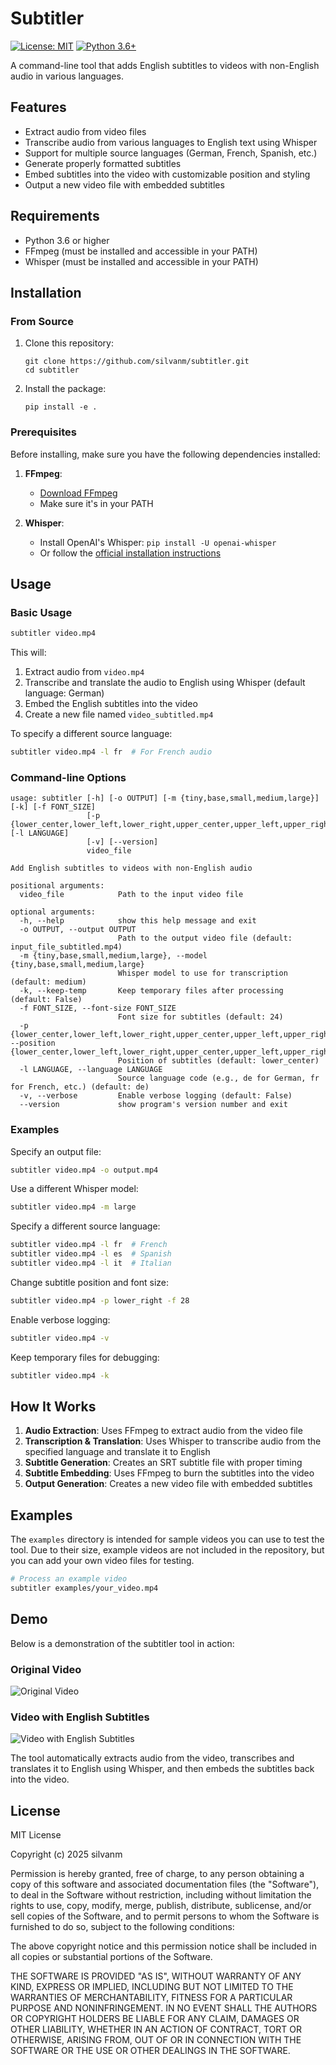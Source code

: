# Subtitler

[![License: MIT](https://img.shields.io/badge/License-MIT-yellow.svg)](https://opensource.org/licenses/MIT)
[![Python 3.6+](https://img.shields.io/badge/python-3.6+-blue.svg)](https://www.python.org/downloads/)

A command-line tool that adds English subtitles to videos with non-English audio in various languages.

## Features

- Extract audio from video files
- Transcribe audio from various languages to English text using Whisper
- Support for multiple source languages (German, French, Spanish, etc.)
- Generate properly formatted subtitles
- Embed subtitles into the video with customizable position and styling
- Output a new video file with embedded subtitles

## Requirements

- Python 3.6 or higher
- FFmpeg (must be installed and accessible in your PATH)
- Whisper (must be installed and accessible in your PATH)

## Installation

### From Source

1. Clone this repository:
   ```
   git clone https://github.com/silvanm/subtitler.git
   cd subtitler
   ```

2. Install the package:
   ```
   pip install -e .
   ```

### Prerequisites

Before installing, make sure you have the following dependencies installed:

1. **FFmpeg**: 
   - [Download FFmpeg](https://ffmpeg.org/download.html)
   - Make sure it's in your PATH

2. **Whisper**:
   - Install OpenAI's Whisper: `pip install -U openai-whisper`
   - Or follow the [official installation instructions](https://github.com/openai/whisper#setup)

## Usage

### Basic Usage

```bash
subtitler video.mp4
```

This will:
1. Extract audio from `video.mp4`
2. Transcribe and translate the audio to English using Whisper (default language: German)
3. Embed the English subtitles into the video
4. Create a new file named `video_subtitled.mp4`

To specify a different source language:
```bash
subtitler video.mp4 -l fr  # For French audio
```

### Command-line Options

```
usage: subtitler [-h] [-o OUTPUT] [-m {tiny,base,small,medium,large}] [-k] [-f FONT_SIZE]
                 [-p {lower_center,lower_left,lower_right,upper_center,upper_left,upper_right}] [-l LANGUAGE]
                 [-v] [--version]
                 video_file

Add English subtitles to videos with non-English audio

positional arguments:
  video_file            Path to the input video file

optional arguments:
  -h, --help            show this help message and exit
  -o OUTPUT, --output OUTPUT
                        Path to the output video file (default: input_file_subtitled.mp4)
  -m {tiny,base,small,medium,large}, --model {tiny,base,small,medium,large}
                        Whisper model to use for transcription (default: medium)
  -k, --keep-temp       Keep temporary files after processing (default: False)
  -f FONT_SIZE, --font-size FONT_SIZE
                        Font size for subtitles (default: 24)
  -p {lower_center,lower_left,lower_right,upper_center,upper_left,upper_right}, --position {lower_center,lower_left,lower_right,upper_center,upper_left,upper_right}
                        Position of subtitles (default: lower_center)
  -l LANGUAGE, --language LANGUAGE
                        Source language code (e.g., de for German, fr for French, etc.) (default: de)
  -v, --verbose         Enable verbose logging (default: False)
  --version             show program's version number and exit
```

### Examples

Specify an output file:
```bash
subtitler video.mp4 -o output.mp4
```

Use a different Whisper model:
```bash
subtitler video.mp4 -m large
```

Specify a different source language:
```bash
subtitler video.mp4 -l fr  # French
subtitler video.mp4 -l es  # Spanish
subtitler video.mp4 -l it  # Italian
```

Change subtitle position and font size:
```bash
subtitler video.mp4 -p lower_right -f 28
```

Enable verbose logging:
```bash
subtitler video.mp4 -v
```

Keep temporary files for debugging:
```bash
subtitler video.mp4 -k
```

## How It Works

1. **Audio Extraction**: Uses FFmpeg to extract audio from the video file
2. **Transcription & Translation**: Uses Whisper to transcribe audio from the specified language and translate it to English
3. **Subtitle Generation**: Creates an SRT subtitle file with proper timing
4. **Subtitle Embedding**: Uses FFmpeg to burn the subtitles into the video
5. **Output Generation**: Creates a new video file with embedded subtitles

## Examples

The `examples` directory is intended for sample videos you can use to test the tool. Due to their size, example videos are not included in the repository, but you can add your own video files for testing.

```bash
# Process an example video
subtitler examples/your_video.mp4
```

## Demo

Below is a demonstration of the subtitler tool in action:

### Original Video
![Original Video](./examples/gifs/example_short.gif)

### Video with English Subtitles
![Video with English Subtitles](./examples/gifs/example_short_subtitled.gif)

The tool automatically extracts audio from the video, transcribes and translates it to English using Whisper, and then embeds the subtitles back into the video.

## License

MIT License

Copyright (c) 2025 silvanm

Permission is hereby granted, free of charge, to any person obtaining a copy
of this software and associated documentation files (the "Software"), to deal
in the Software without restriction, including without limitation the rights
to use, copy, modify, merge, publish, distribute, sublicense, and/or sell
copies of the Software, and to permit persons to whom the Software is
furnished to do so, subject to the following conditions:

The above copyright notice and this permission notice shall be included in all
copies or substantial portions of the Software.

THE SOFTWARE IS PROVIDED "AS IS", WITHOUT WARRANTY OF ANY KIND, EXPRESS OR
IMPLIED, INCLUDING BUT NOT LIMITED TO THE WARRANTIES OF MERCHANTABILITY,
FITNESS FOR A PARTICULAR PURPOSE AND NONINFRINGEMENT. IN NO EVENT SHALL THE
AUTHORS OR COPYRIGHT HOLDERS BE LIABLE FOR ANY CLAIM, DAMAGES OR OTHER
LIABILITY, WHETHER IN AN ACTION OF CONTRACT, TORT OR OTHERWISE, ARISING FROM,
OUT OF OR IN CONNECTION WITH THE SOFTWARE OR THE USE OR OTHER DEALINGS IN THE
SOFTWARE.
